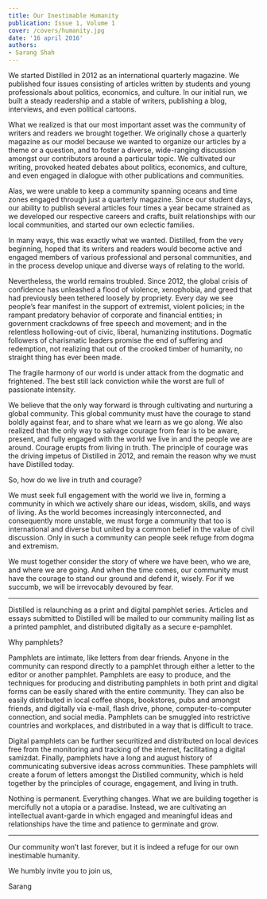 ```yaml
---
title: Our Inestimable Humanity
publication: Issue 1, Volume 1
cover: /covers/humanity.jpg
date: '16 april 2016'
authors:
- Sarang Shah
---
```


We started Distilled in 2012 as an international quarterly magazine. We published four issues consisting of articles written by students and young professionals about politics, economics, and culture. In our initial run, we built a steady readership and a stable of writers, publishing a blog, interviews, and even political cartoons.

What we realized is that our most important asset was the community of writers and readers we brought together. We originally chose a quarterly magazine as our model because we wanted to organize our articles by a theme or a question, and to foster a diverse, wide-ranging discussion
amongst our contributors around a particular topic. We cultivated our writing, provoked heated debates about politics, economics, and culture, and even engaged in dialogue with other publications and communities.

Alas, we were unable to keep a community spanning oceans and time zones engaged through just a quarterly magazine. Since our student days, our ability to publish several articles four times a year became strained as we developed our respective careers and crafts, built relationships with
our local communities, and started our own eclectic families.

In many ways, this was exactly what we wanted. Distilled, from the very beginning, hoped that its writers and readers would become active and engaged members of various professional and personal communities, and in the process develop unique and diverse ways of relating to the world.

Nevertheless, the world remains troubled. Since 2012, the global crisis of confidence has unleashed a flood of violence, xenophobia, and greed that had previously been tethered loosely by propriety. Every day we see people’s fear manifest in the support of extremist, violent policies; in the rampant predatory behavior of corporate and financial entities; in government crackdowns of free speech and movement; and in the relentless hollowing-out of civic, liberal, humanizing institutions. Dogmatic followers of charismatic leaders promise the end of suffering and redemption, not realizing that out of the crooked timber of humanity, no straight thing has ever been made.

The fragile harmony of our world is under attack from the dogmatic and frightened. The best still lack conviction while the worst are full of passionate intensity.

We believe that the only way forward is through cultivating and nurturing a global community. This global community must have the courage to stand boldly against fear, and to share what we learn as we go along. We also realized that the only way to salvage courage from fear is to be aware, present, and fully engaged with the world we live in and the people we are around. Courage erupts from living in truth. The principle of courage was the driving impetus of Distilled in 2012, and remain the reason why we must have Distilled today.

So, how do we live in truth and courage?

We must seek full engagement with the world we live in, forming a community in which we actively share our ideas, wisdom, skills, and ways of living. As the world becomes increasingly interconnected, and consequently more unstable, we must forge a community that too is international and diverse but united by a common belief in the value of civil discussion. Only in such a community can people seek refuge from dogma and extremism.

We must together consider the story of where we have been, who we are, and where we are going. And when the time comes, our community must have the courage to stand our ground and defend it, wisely. For if we succumb, we will be irrevocably devoured by fear.

---

Distilled is relaunching as a print and digital pamphlet series. Articles and essays submitted to Distilled will be mailed to our community mailing list as a printed pamphlet, and distributed digitally as a secure e-pamphlet.

Why pamphlets?

Pamphlets are intimate, like letters from dear friends. Anyone in the community can respond directly to a pamphlet through either a letter to the editor or another pamphlet. Pamphlets are easy to produce, and the techniques for producing and distributing pamphlets in both print and digital forms can be easily shared with the entire community. They can also be easily distributed in local coffee shops, bookstores, pubs and amongst friends, and digitally via e-mail, flash drive, phone, computer-to-computer connection, and social media. Pamphlets can be smuggled into restrictive countries and workplaces, and distributed in a way that is difficult to trace.

Digital pamphlets can be further securitized and distributed on local devices free from the monitoring and tracking of the internet, facilitating a digital samizdat. Finally, pamphlets have a long and august history of communicating subversive ideas across communities. These pamphlets will create a forum of letters amongst the Distilled community, which is held together by the principles of courage, engagement, and living in truth.

Nothing is permanent. Everything changes. What we are building together is mercifully not a utopia or a paradise. Instead, we are cultivating an intellectual avant-garde in which engaged and meaningful ideas and relationships have the time and patience to germinate and grow.

---

Our community won’t last forever, but it is indeed a refuge for our own inestimable humanity.

We humbly invite you to join us,

Sarang
